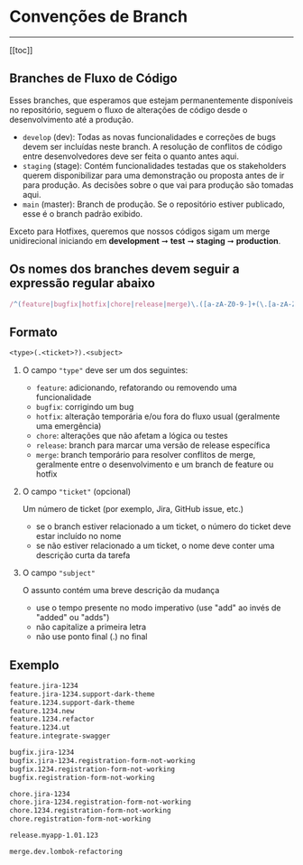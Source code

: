 # Convenções de Branch

---

[[toc]]

## Branches de Fluxo de Código

Esses branches, que esperamos que estejam permanentemente disponíveis no repositório, seguem o fluxo de alterações de código desde o desenvolvimento até a produção.

- `develop` (dev): Todas as novas funcionalidades e correções de bugs devem ser incluídas neste branch. A resolução de conflitos de código entre desenvolvedores deve ser feita o quanto antes aqui.
- `staging` (stage): Contém funcionalidades testadas que os stakeholders querem disponibilizar para uma demonstração ou proposta antes de ir para produção. As decisões sobre o que vai para produção são tomadas aqui.
- `main` (master): Branch de produção. Se o repositório estiver publicado, esse é o branch padrão exibido.

Exceto para Hotfixes, queremos que nossos códigos sigam um merge unidirecional iniciando em **development** ➞ **test** ➞ **staging** ➞ **production**.

## Os nomes dos branches devem seguir a expressão regular abaixo

```js
/^(feature|bugfix|hotfix|chore|release|merge)\.([a-zA-Z0-9-]+(\.[a-zA-Z0-9-]+)*)$/;
```

## Formato

```txt
<type>(.<ticket>?).<subject>
```

1. O campo `"type"` deve ser um dos seguintes:

   - `feature`: adicionando, refatorando ou removendo uma funcionalidade
   - `bugfix`: corrigindo um bug
   - `hotfix`: alteração temporária e/ou fora do fluxo usual (geralmente uma emergência)
   - `chore`: alterações que não afetam a lógica ou testes
   - `release`: branch para marcar uma versão de release específica
   - `merge`: branch temporário para resolver conflitos de merge, geralmente entre o desenvolvimento e um branch de feature ou hotfix

2. O campo `"ticket"` (opcional)

   Um número de ticket (por exemplo, Jira, GitHub issue, etc.)

   - se o branch estiver relacionado a um ticket, o número do ticket deve estar incluído no nome
   - se não estiver relacionado a um ticket, o nome deve conter uma descrição curta da tarefa

3. O campo `"subject"`

   O assunto contém uma breve descrição da mudança

   - use o tempo presente no modo imperativo (use "add" ao invés de "added" ou "adds")
   - não capitalize a primeira letra
   - não use ponto final (.) no final

## Exemplo

```bash
feature.jira-1234
feature.jira-1234.support-dark-theme
feature.1234.support-dark-theme
feature.1234.new
feature.1234.refactor
feature.1234.ut
feature.integrate-swagger
```

```bash
bugfix.jira-1234
bugfix.jira-1234.registration-form-not-working
bugfix.1234.registration-form-not-working
bugfix.registration-form-not-working
```

```bash
chore.jira-1234
chore.jira-1234.registration-form-not-working
chore.1234.registration-form-not-working
chore.registration-form-not-working
```

```bash
release.myapp-1.01.123
```

```bash
merge.dev.lombok-refactoring
```

